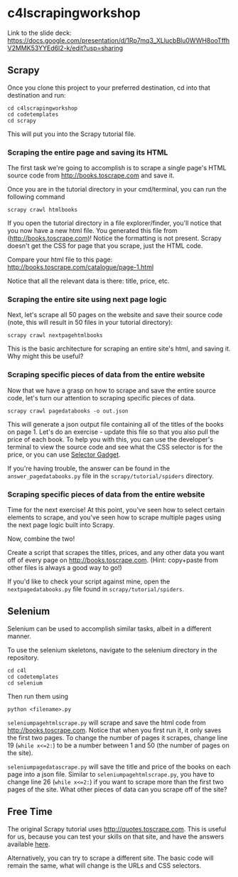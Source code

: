 # c4lscrapingworkshop

Link to the slide deck: https://docs.google.com/presentation/d/1Rp7mq3_XLlucbBlu0WWH8ooTffhV2MMK53YYEd6l2-k/edit?usp=sharing

## Scrapy

Once you clone this project to your preferred destination, cd into that destination and run:
```
cd c4lscrapingworkshop
cd codetemplates
cd scrapy
```

This will put you into the Scrapy tutorial file.

### Scraping the entire page and saving its HTML

The first task we're going to accomplish is to scrape a single page's HTML source code from http://books.toscrape.com and save it.

Once you are in the tutorial directory in your cmd/terminal, you can run the following command

```
scrapy crawl htmlbooks
```

If you open the tutorial directory in a file explorer/finder, you'll notice that you now have a new html file. You generated this file from (http://books.toscrape.com)! Notice the formatting is not present. Scrapy doesn't get the CSS for page that you scrape, just the HTML code.

Compare your html file to this page: http://books.toscrape.com/catalogue/page-1.html

Notice that all the relevant data is there: title, price, etc.

### Scraping the entire site using next page logic

Next, let's scrape all 50 pages on the website and save their source code (note, this will result in 50 files in your tutorial directory):

```
scrapy crawl nextpagehtmlbooks
```

This is the basic architecture for scraping an entire site's html, and saving it. Why might this be useful?

### Scraping specific pieces of data from the entire website

Now that we have a grasp on how to scrape and save the entire source code, let's turn our attention to scraping specific pieces of data.

```
scrapy crawl pagedatabooks -o out.json
```

This will generate a json output file containing all of the titles of the books on page 1. Let's do an exercise - update this file so that you also pull the price of each book. To help you with this, you can use the developer's terminal to view the source code and see what the CSS selector is for the price, or you can use [Selector Gadget](http://selectorgadget.com).

If you're having trouble, the answer can be found in the `answer_pagedatabooks.py` file in the `scrapy/tutorial/spiders` directory.

### Scraping specific pieces of data from the entire website

Time for the next exercise! At this point, you've seen how to select certain elements to scrape, and you've seen how to scrape multiple pages using the next page logic built into Scrapy.

Now, combine the two!

Create a script that scrapes the titles, prices, and any other data you want off of every page on http://books.toscrape.com. (Hint: copy+paste from other files is always a good way to go!)

If you'd like to check your script against mine, open the `nextpagedatabooks.py` file found in `scrapy/tutorial/spiders`.

## Selenium

Selenium can be used to accomplish similar tasks, albeit in a different manner.

To use the selenium skeletons, navigate to the selenium directory in the repository.

```
cd c4l
cd codetemplates
cd selenium
```

Then run them using

```
python <filename>.py
```

`seleniumpagehtmlscrape.py` will scrape and save the html code from http://books.toscrape.com. Notice that when you first run it, it only saves the first two pages. To change the number of pages it scrapes, change line 19 (`while x<=2:`) to be a number between 1 and 50 (the number of pages on the site).

`seleniumpagedatascrape.py` will save the title and price of the books on each page into a json file. Similar to `seleniumpagehtmlscrape.py`, you have to change line 26 (`while x<=2:`) if you want to scrape more than the first two pages of the site. What other pieces of data can you scrape off of the site?

## Free Time

The original Scrapy tutorial uses http://quotes.toscrape.com. This is useful for us, because you can test your skills on that site, and have the answers available [here](https://docs.scrapy.org/en/latest/intro/tutorial.html).

Alternatively, you can try to scrape a different site. The basic code will remain the same, what will change is the URLs and CSS selectors.
